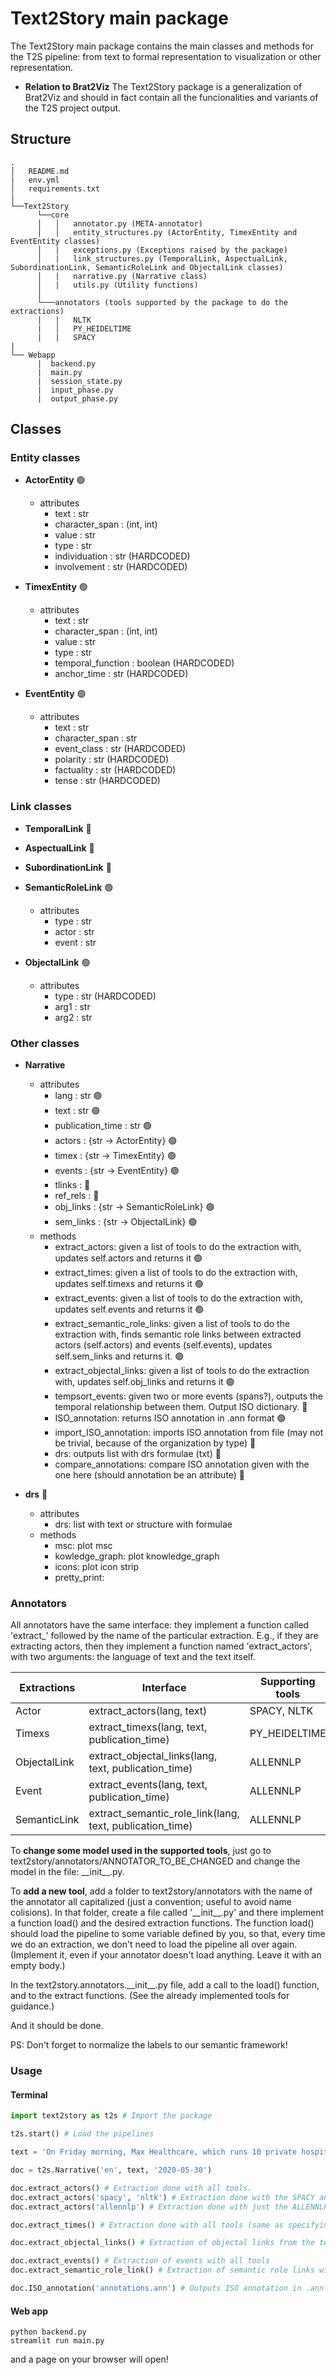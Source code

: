# Text2Story main package
The Text2Story main package contains the main classes and methods for the T2S pipeline: from text to formal representation to visualization or other representation.

- **Relation to Brat2Viz**
The Text2Story package is a generalization of Brat2Viz and should in fact contain all the funcionalities and variants of the T2S project output.


## Structure
```
.
│   README.md
|   env.yml
│   requirements.txt
|
└──Text2Story
      └──core
      │   │   annotator.py (META-annotator)
      │   │   entity_structures.py (ActorEntity, TimexEntity and EventEntity classes)
      │   |   exceptions.py (Exceptions raised by the package)
      │   |   link_structures.py (TemporalLink, AspectualLink, SubordinationLink, SemanticRoleLink and ObjectalLink classes)
      │   |   narrative.py (Narrative class)
      │   |   utils.py (Utility functions)
      │   
      └───annotators (tools supported by the package to do the extractions)
      |   |   NLTK
      |   │   PY_HEIDELTIME
      |   |   SPACY
|
└── Webapp
      |  backend.py
      |  main.py
      |  session_state.py
      |  input_phase.py
      |  output_phase.py

```

## Classes
### Entity classes
- **ActorEntity** 🟢
    - attributes
        - text : str
        - character_span : (int, int)
        - value : str
        - type : str
        - individuation : str (HARDCODED)
        - involvement : str  (HARDCODED)

- **TimexEntity** 🟢
    - attributes
        - text : str
        - character_span : (int, int)
        - value : str
        - type : str
        - temporal_function : boolean (HARDCODED)
        - anchor_time : str (HARDCODED)

- **EventEntity** 🟢
    - attributes
        - text : str
        - character_span : str
        - event_class : str (HARDCODED)
        - polarity : str (HARDCODED)
        - factuality : str (HARDCODED)
        - tense : str (HARDCODED)

### Link classes

- **TemporalLink** 🔴

- **AspectualLink** 🔴

- **SubordinationLink** 🔴

- **SemanticRoleLink** 🟢
    - attributes
        - type : str
        - actor : str
        - event : str

- **ObjectalLink** 🟢
    - attributes
        - type : str  (HARDCODED)
        - arg1 : str
        - arg2 : str

### Other classes
- **Narrative**
    - attributes
        - lang : str 🟢
        - text : str 🟢
        - publication_time : str 🟢
        - actors : {str -> ActorEntity} 🟢
        - timex : {str -> TimexEntity} 🟢
        - events : {str -> EventEntity} 🟢
        - tlinks : 🔴
        - ref_rels : 🔴
        - obj_links : {str -> SemanticRoleLink} 🟢
        - sem_links : {str -> ObjectalLink} 🟢
    - methods
        - extract_actors: given a list of tools to do the extraction with, updates self.actors and returns it 🟢
        - extract_times: given a list of tools to do the extraction with, updates self.timexs and returns it 🟢
        - extract_events: given a list of tools to do the extraction with, updates self.events and returns it 🟢
        - extract_semantic_role_links: given a list of tools to do the extraction with, finds semantic role links between extracted actors (self.actors) and events (self.events), updates self.sem_links and returns it. 🟢
        - extract_objectal_links: given a list of tools to do the extraction with, updates self.obj_links and returns it 🟢
        - tempsort_events: given two or more events (spans?), outputs the temporal relationship between them. Output ISO dictionary. 🔴
        - ISO_annotation: returns ISO annotation in .ann format 🟢
        - import_ISO_annotation: imports ISO annotation from file (may not be trivial, because of the organization by type) 🔴
        - drs: outputs list with drs formulae (txt) 🔴
        - compare_annotations: compare ISO annotation given with the one here (should annotation be an attribute) 🔴

- **drs** 🔴
    - attributes
        - drs: list with text or structure with formulae
    - methods
        - msc: plot msc
        - kowledge_graph: plot knowledge_graph
        - icons: plot icon strip
        - pretty_print:

### Annotators
All annotators have the same interface: they implement a function called 'extract_' followed by the name of the particular extraction.
E.g., if they are extracting actors, then they implement a function named 'extract_actors', with two arguments: the language of text and the text itself.

|  Extractions |           Interface                                      |     Supporting tools |
|      ---     |             ---                                          |           ---         |
|     Actor    | extract_actors(lang, text)                               | SPACY,  NLTK |
|    Timexs    | extract_timexs(lang, text, publication_time)             |      PY_HEIDELTIME |
| ObjectalLink | extract_objectal_links(lang, text, publication_time)     |        ALLENNLP |
|     Event    | extract_events(lang, text, publication_time)             |        ALLENNLP |
| SemanticLink | extract_semantic_role_link(lang, text, publication_time) |        ALLENNLP |

To **change some model used in the supported tools**, just go to text2story/annotators/ANNOTATOR_TO_BE_CHANGED and change the model in the file: \_\_init\_\_.py.

To **add a new tool**, add a folder to text2story/annotators with the name of the annotator all capitalized (just a convention; useful to avoid name colisions).
In that folder, create a file called '\_\_init\_\_.py' and there implement a function load() and the desired extraction functions.
The function load() should load the pipeline to some variable defined by you, so that, every time we do an extraction, we don't need to load the pipeline all over again. (Implement it, even if your annotator doesn't load anything. Leave it with an empty body.)

In the text2story.annotators.\_\_init\_\_.py file, add a call to the load() function, and to the extract functions.
(See the already implemented tools for guidance.)

And it should be done.

PS: Don't forget to normalize the labels to our semantic framework!

### Usage
#### Terminal
```python
import text2story as t2s # Import the package

t2s.start() # Load the pipelines

text = 'On Friday morning, Max Healthcare, which runs 10 private hospitals around Delhi, put out an "SOS" message, saying it had less than an hour\'s supply remaining at two of its sites. The shortage was later resolved.'

doc = t2s.Narrative('en', text, '2020-05-30')

doc.extract_actors() # Extraction done with all tools.
doc.extract_actors('spacy', 'nltk') # Extraction done with the SPACY and NLTK tools.
doc.extract_actors('allennlp') # Extraction done with just the ALLENNLP tool.

doc.extract_times() # Extraction done with all tools (same as specifying 'py_heideltime', since we have just one tool to extract timexs)

doc.extract_objectal_links() # Extraction of objectal links from the text with all tools (needs to be done after extracting actors, since it requires actors to make the co-reference resolution)

doc.extract_events() # Extraction of events with all tools
doc.extract_semantic_role_link() # Extraction of semantic role links with all tools (should be done after extracting events since most semantic relations are between an actor and an event)

doc.ISO_annotation('annotations.ann') # Outputs ISO annotation in .ann format (txt) in a file called 'annotations.ann'
```
#### Web app
```ssh
python backend.py
streamlit run main.py
```
and a page on your browser will open!

